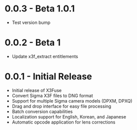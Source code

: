 # 0.0.3 - Beta 1.0.1

- Test version bump

# 0.0.2 - Beta 1

- Update x3f_extract entitlements

# 0.0.1 - Initial Release

- Initial release of X3Fuse
- Convert Sigma X3F files to DNG format
- Support for multiple Sigma camera models (DPXM, DPXQ)
- Drag and drop interface for easy file processing
- Batch conversion capabilities
- Localization support for English, Korean, and Japanese
- Automatic opcode application for lens corrections
